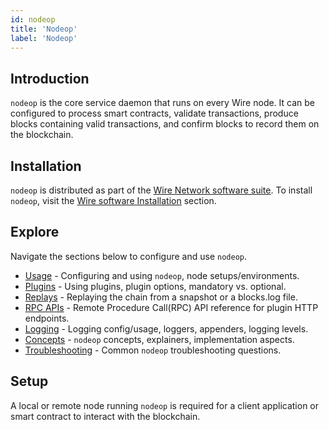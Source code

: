 ```yaml
---
id: nodeop
title: 'Nodeop'
label: 'Nodeop'
---
```


## Introduction

`nodeop` is the core service daemon that runs on every Wire node. It can be configured to process smart contracts, validate transactions, produce blocks containing valid transactions, and confirm blocks to record them on the blockchain.

## Installation

`nodeop` is distributed as part of the [Wire Network software suite](http://github.com/Wire-Network/wire-sysio). To install `nodeop`, visit the [Wire software Installation](https://github.com/Wire-Network/wire-sysio#installation) section.

## Explore

Navigate the sections below to configure and use `nodeop`.

- [Usage](./usage/index.md) - Configuring and using `nodeop`, node setups/environments.
- [Plugins](./plugins) - Using plugins, plugin options, mandatory vs. optional.
- [Replays](./replays.md) - Replaying the chain from a snapshot or a blocks.log file.
- [RPC APIs](./nodeop-apis.md) - Remote Procedure Call(RPC) API reference for plugin HTTP endpoints.
- [Logging](./native-logging.md) - Logging config/usage, loggers, appenders, logging levels.
- [Concepts](./concepts/index.md) - `nodeop` concepts, explainers, implementation aspects.
- [Troubleshooting](./troubleshooting.md) - Common `nodeop` troubleshooting questions.

## Setup

A local or remote node running `nodeop` is required for a client application or smart contract to interact with the blockchain.
